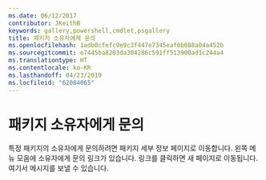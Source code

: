 ```yaml
---
ms.date: 06/12/2017
contributor: JKeithB
keywords: gallery,powershell,cmdlet,psgallery
title: 패키지 소유자에게 문의
ms.openlocfilehash: 1adb0cfefc9e9c3f447e7345eaf0b088a04a452b
ms.sourcegitcommit: e7445ba8203da304286c591ff513900ad1c244a4
ms.translationtype: HT
ms.contentlocale: ko-KR
ms.lasthandoff: 04/23/2019
ms.locfileid: "62084065"
---
```

# <a name="contacting-package-owners"></a>패키지 소유자에게 문의

특정 패키지의 소유자에게 문의하려면 패키지 세부 정보 페이지로 이동합니다.
왼쪽 메뉴 모음에 소유자에게 문의 링크가 있습니다.
링크를 클릭하면 새 페이지로 이동됩니다.
여기서 메시지를 보낼 수 있습니다.
